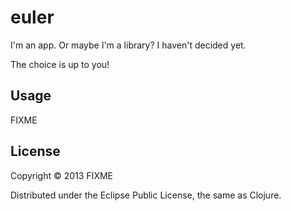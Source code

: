 # euler

I'm an app. Or maybe I'm a library? I haven't decided yet. 

The choice is up to you!

## Usage

FIXME

## License

Copyright © 2013 FIXME

Distributed under the Eclipse Public License, the same as Clojure.
